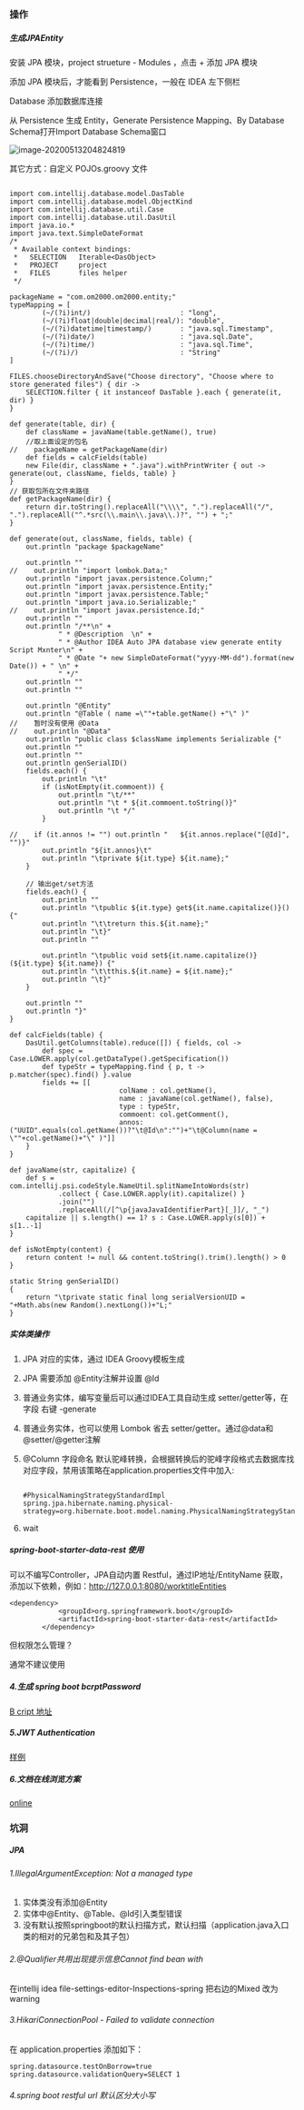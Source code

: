 ### 操作

##### 生成JPAEntity

安装 JPA 模块，project strueture - Modules ，点击 + 添加 JPA 模块

添加 JPA 模块后，才能看到 Persistence，一般在 IDEA 左下侧栏

Database 添加数据库连接

从 Persistence 生成 Entity，Generate Persistence Mapping、By Database Schema打开Import Database Schema窗口

![image-20200513204824819](C:\ionicdoc\images\image-20200513204824819.png)





其它方式：自定义 POJOs.groovy 文件

```

import com.intellij.database.model.DasTable
import com.intellij.database.model.ObjectKind
import com.intellij.database.util.Case
import com.intellij.database.util.DasUtil
import java.io.*
import java.text.SimpleDateFormat
/*
 * Available context bindings:
 *   SELECTION   Iterable<DasObject>
 *   PROJECT     project
 *   FILES       files helper
 */

packageName = "com.om2000.om2000.entity;"
typeMapping = [
        (~/(?i)int/)                      : "long",
        (~/(?i)float|double|decimal|real/): "double",
        (~/(?i)datetime|timestamp/)       : "java.sql.Timestamp",
        (~/(?i)date/)                     : "java.sql.Date",
        (~/(?i)time/)                     : "java.sql.Time",
        (~/(?i)/)                         : "String"
]

FILES.chooseDirectoryAndSave("Choose directory", "Choose where to store generated files") { dir ->
    SELECTION.filter { it instanceof DasTable }.each { generate(it, dir) }
}

def generate(table, dir) {
    def className = javaName(table.getName(), true)
    //取上面设定的包名
//    packageName = getPackageName(dir)
    def fields = calcFields(table)
    new File(dir, className + ".java").withPrintWriter { out -> generate(out, className, fields, table) }
}
// 获取包所在文件夹路径
def getPackageName(dir) {
    return dir.toString().replaceAll("\\\\", ".").replaceAll("/", ".").replaceAll("^.*src(\\.main\\.java\\.)?", "") + ";"
}

def generate(out, className, fields, table) {
    out.println "package $packageName"

    out.println ""
//    out.println "import lombok.Data;"
    out.println "import javax.persistence.Column;"
    out.println "import javax.persistence.Entity;"
    out.println "import javax.persistence.Table;"
    out.println "import java.io.Serializable;"
//    out.println "import javax.persistence.Id;"
    out.println ""
    out.println "/**\n" +
            " * @Description  \n" +
            " * @Author IDEA Auto JPA database view generate entity Script Mxnter\n" +
            " * @Date "+ new SimpleDateFormat("yyyy-MM-dd").format(new Date()) + " \n" +
            " */"
    out.println ""
    out.println ""

    out.println "@Entity"
    out.println "@Table ( name =\""+table.getName() +"\" )"
//    暂时没有使用 @Data
//    out.println "@Data"
    out.println "public class $className implements Serializable {"
    out.println ""
    out.println ""
    out.println genSerialID()
    fields.each() {
        out.println "\t"
        if (isNotEmpty(it.commoent)) {
            out.println "\t/**"
            out.println "\t * ${it.commoent.toString()}"
            out.println "\t */"
        }

//    if (it.annos != "") out.println "   ${it.annos.replace("[@Id]", "")}"
        out.println "${it.annos}\t"
        out.println "\tprivate ${it.type} ${it.name};"
    }

    // 输出get/set方法
    fields.each() {
        out.println ""
        out.println "\tpublic ${it.type} get${it.name.capitalize()}() {"
        out.println "\t\treturn this.${it.name};"
        out.println "\t}"
        out.println ""

        out.println "\tpublic void set${it.name.capitalize()}(${it.type} ${it.name}) {"
        out.println "\t\tthis.${it.name} = ${it.name};"
        out.println "\t}"
    }

    out.println ""
    out.println "}"
}

def calcFields(table) {
    DasUtil.getColumns(table).reduce([]) { fields, col ->
        def spec = Case.LOWER.apply(col.getDataType().getSpecification())
        def typeStr = typeMapping.find { p, t -> p.matcher(spec).find() }.value
        fields += [[
                           colName : col.getName(),
                           name : javaName(col.getName(), false),
                           type : typeStr,
                           commoent: col.getComment(),
                           annos: ("UUID".equals(col.getName())?"\t@Id\n":"")+"\t@Column(name = \""+col.getName()+"\" )"]]
    }
}

def javaName(str, capitalize) {
    def s = com.intellij.psi.codeStyle.NameUtil.splitNameIntoWords(str)
            .collect { Case.LOWER.apply(it).capitalize() }
            .join("")
            .replaceAll(/[^\p{javaJavaIdentifierPart}[_]]/, "_")
    capitalize || s.length() == 1? s : Case.LOWER.apply(s[0]) + s[1..-1]
}

def isNotEmpty(content) {
    return content != null && content.toString().trim().length() > 0
}

static String genSerialID()
{
    return "\tprivate static final long serialVersionUID =  "+Math.abs(new Random().nextLong())+"L;"
}

```



##### 实体类操作

1. JPA 对应的实体，通过 IDEA Groovy模板生成

2. JPA 需要添加 @Entity注解并设置 @Id

3. 普通业务实体，编写变量后可以通过IDEA工具自动生成 setter/getter等，在字段 右键 -generate

4. 普通业务实体，也可以使用 Lombok 省去 setter/getter。通过@data和@setter/@getter注解

5. @Column 字段命名 默认驼峰转换，会根据转换后的驼峰字段格式去数据库找对应字段，禁用该策略在application.properties文件中加入:

   ```
   
   #PhysicalNamingStrategyStandardImpl
   spring.jpa.hibernate.naming.physical-strategy=org.hibernate.boot.model.naming.PhysicalNamingStrategyStandardImpl
   ```

   

6. wait



##### spring-boot-starter-data-rest 使用

可以不编写Controller，JPA自动内置 Restful，通过IP地址/EntityName 获取，添加以下依赖，例如：http://127.0.0.1:8080/worktitleEntities

```
<dependency>
            <groupId>org.springframework.boot</groupId>
            <artifactId>spring-boot-starter-data-rest</artifactId>
        </dependency>
```

但权限怎么管理？

通常不建议使用



##### 4.生成 spring boot bcrptPassword

[B cript 地址](https://bcrypt-generator.com/)



##### 5.JWT Authentication

[doc]: https://dzone.com/articles/implementing-jwt-authentication-on-spring-boot-api

[样例](https://github.com/echisan/springboot-jwt-demo/blob/master/blog_content.md)

##### 6.文档在线浏览方案

[online](https://gitee.com/kekingcn/file-online-preview)



### 坑洞

##### JPA 

###### 1.IllegalArgumentException: Not a managed type

1. 实体类没有添加@Entity
2. 实体中@Entity、@Table、@Id引入类型错误
3. 没有默认按照springboot的默认扫描方式，默认扫描（application.java入口类的相对的兄弟包和及其子包）

###### 2.@Qualifier共用出现提示信息Cannot find bean with

在intellij idea file-settings-editor-Inspections-spring 把右边的Mixed 改为warning



###### 3.HikariConnectionPool - Failed to validate connection

在 application.properties 添加如下：

```
spring.datasource.testOnBorrow=true
spring.datasource.validationQuery=SELECT 1
```



###### 4.spring boot restful url 默认区分大小写